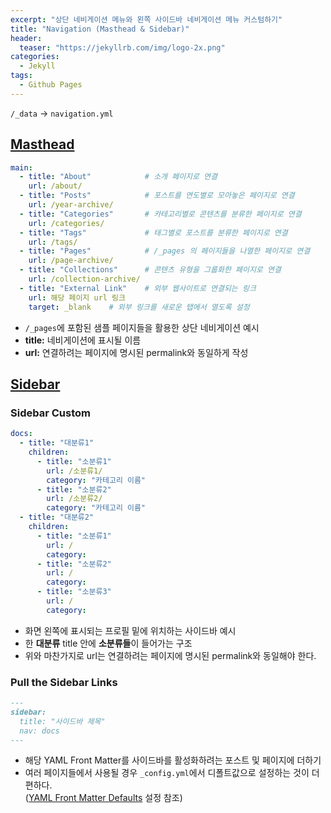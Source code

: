 ```yaml
---
excerpt: "상단 네비게이션 메뉴와 왼쪽 사이드바 네비게이션 메뉴 커스텀하기"
title: "Navigation (Masthead & Sidebar)"
header:
  teaser: "https://jekyllrb.com/img/logo-2x.png"
categories:
  - Jekyll
tags:
  - Github Pages
---
```


`/_data` → `navigation.yml`

## <a href="https://mmistakes.github.io/minimal-mistakes/docs/navigation/" target="_blank">Masthead</a>

```yml
main:
  - title: "About"            # 소개 페이지로 연결
    url: /about/		  
  - title: "Posts"            # 포스트를 연도별로 모아놓은 페이지로 연결
    url: /year-archive/
  - title: "Categories"       # 카테고리별로 콘텐츠를 분류한 페이지로 연결
    url: /categories/
  - title: "Tags"             # 태그별로 포스트를 분류한 페이지로 연결
    url: /tags/
  - title: "Pages"            # /_pages 의 페이지들을 나열한 페이지로 연결
    url: /page-archive/
  - title: "Collections"      # 콘텐츠 유형을 그룹화한 페이지로 연결
    url: /collection-archive/
  - title: "External Link"    # 외부 웹사이트로 연결되는 링크
    url: 해당 페이지 url 링크
    target: _blank	  # 외부 링크를 새로운 탭에서 열도록 설정
```
- `/_pages`에 포함된 샘플 페이지들을 활용한 상단 네비게이션 예시
- **title:** 네비게이션에 표시될 이름
- **url:** 연결하려는 페이지에 명시된 permalink와 동일하게 작성


## <a href="https://mmistakes.github.io/minimal-mistakes/docs/layouts/#custom-sidebar-navigation-menu" target="_blank">Sidebar</a>

### Sidebar Custom

```yml
docs:
  - title: "대분류1"
    children:
      - title: "소분류1"
        url: /소분류1/
        category: "카테고리 이름"
      - title: "소분류2"
        url: /소분류2/
        category: "카테고리 이름"
  - title: "대분류2"
    children:
      - title: "소분류1"
        url: /
        category:
      - title: "소분류2"
        url: /
        category:
      - title: "소분류3"
        url: /
        category:
```
- 화면 왼쪽에 표시되는 프로필 밑에 위치하는 사이드바 예시
- 한 **대분류** title 안에 **소분류들**이 들어가는 구조
- 위와 마찬가지로 url는 연결하려는 페이지에 명시된 permalink와 동일해야 한다.

### Pull the Sidebar Links

```markdown
---
sidebar:
  title: "사이드바 제목"
  nav: docs
---
```
- 해당 YAML Front Matter를 사이드바를 활성화하려는 포스트 및 페이지에 더하기
- 여러 페이지들에서 사용될 경우 `_config.yml`에서 디폴트값으로 설정하는 것이 더 편하다.    
(<a href="https://jooyeunseo.github.io/jekyll/Configuration/#yaml-front-matter-defaults" target="_blank">YAML Front Matter Defaults</a> 설정 참조)